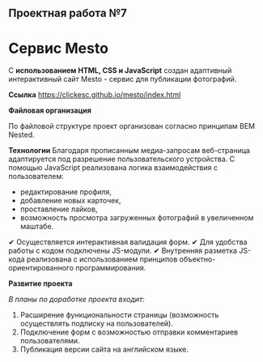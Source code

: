 ## Проектная работа №7 

# Сервис Mesto

С **использованием HTML, CSS и JavaScript** создан адаптивный интерактивный сайт Mesto - сервис для публикации фотографий.

**Ссылка**
https://clickesc.github.io/mesto/index.html

**Файловая организация**

По файловой структуре проект организован согласно принципам BEM Nested.

**Технологии**
Благодаря прописанным медиа-запросам веб-страница адаптируется под разрешение пользовательского устройства.
С помощью JavaScript реализована логика взаимодействия с пользователем:
- редактирование профиля, 
- добавление новых карточек,
- проставление лайков,
- возможность просмотра загруженных фотографий в увеличенном маштабе.

 ✔ Осуществляется интерактивная валидация форм.
 ✔ Для удобства работы с кодом подключены JS-модули.
 ✔ Внутренняя разметка JS-кода реализована с использованием принципов объектно-ориентированного программирования.

**Развитие проекта**

_В_ _планы_ _по_ _доработке_ _проекта_ _входит:_
1. Расширение функциональности страницы (возможность осуществлять подписку на пользователей).
2. Подключение форм с возможностью отправки комментариев пользователями.
3. Публикация версии сайта на английском языке.